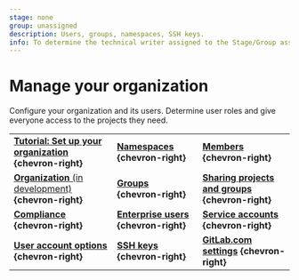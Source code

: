 ```yaml
---
stage: none
group: unassigned
description: Users, groups, namespaces, SSH keys.
info: To determine the technical writer assigned to the Stage/Group associated with this page, see https://handbook.gitlab.com/handbook/product/ux/technical-writing/#assignments
---
```


# Manage your organization

Configure your organization and its users. Determine user roles
and give everyone access to the projects they need.

| | | |
|--|--|--|
| [**Tutorial: Set up your organization**](../tutorials/manage_user/index.md) **{chevron-right}** | [**Namespaces**](../user/namespace/index.md) **{chevron-right}** | [**Members**](../user/project/members/index.md) **{chevron-right}** |
| [**Organization** (in development)](../user/organization/index.md) **{chevron-right}** | [**Groups**](../user/group/index.md) **{chevron-right}** | [**Sharing projects and groups**](../user/project/members/sharing_projects_groups.md) **{chevron-right}** |
| [**Compliance**](../administration/compliance.md) **{chevron-right}** | [**Enterprise users**](../user/enterprise_user/index.md) **{chevron-right}** | [**Service accounts**](../user/profile/service_accounts.md) **{chevron-right}** |
| [**User account options**](../user/profile/index.md) **{chevron-right}** | [**SSH keys**](../user/ssh.md) **{chevron-right}** | [**GitLab.com settings**](../user/gitlab_com/index.md) **{chevron-right}** |
